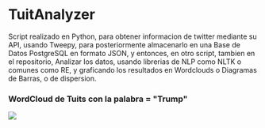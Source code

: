 # TuitAnalyzer

Script realizado en Python, para obtener informacion de twitter mediante su API, usando Tweepy, para posteriormente almacenarlo en una Base de Datos PostgreSQL en formato JSON, y entonces, en otro script, tambien en el repositorio, Analizar los datos, usando librerias de NLP como NLTK o comunes como RE, y graficando los resultados en Wordclouds o Diagramas de Barras, o de dispersion.


### WordCloud de Tuits con la palabra = "Trump"

![](https://github.com/AnthonyPernia/TuitsAnalyzerElection/blob/master/a_wordcloud.png)